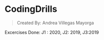 # CodingDrills
>Created By: Andrea Villegas Mayorga

Excercises Done: J1 : 2020, J2: 2019, J3:2019

